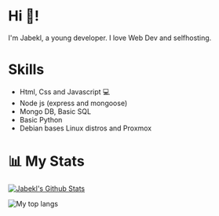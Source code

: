 # Hi 👋!

I'm Jabekl, a young developer. I love Web Dev and selfhosting.

# Skills 

- Html, Css and Javascript 💻
- Node js (express and mongoose) 
- Mongo DB, Basic SQL
- Basic Python
- Debian bases Linux distros and Proxmox

#  📊 My Stats
[![Jabekl's Github Stats](https://github-readme-stats.vercel.app/api?username=jabekl&show_icons=true&hide_border=true&&count_private=true&include_all_commits=true)](https://github.com/jabekl)

![My top langs](https://github-readme-stats.vercel.app/api/top-langs/?username=jabekl)
